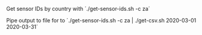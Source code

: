 Get sensor IDs by country with ´./get-sensor-ids.sh -c za´

Pipe output to file for to ´./get-sensor-ids.sh -c za | ./get-csv.sh 2020-03-01 2020-03-31´
